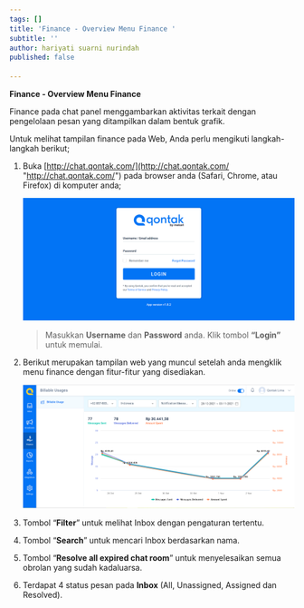 ```yaml
---
tags: []
title: 'Finance - Overview Menu Finance '
subtitle: ''
author: hariyati suarni nurindah
published: false

---
```

**Finance - Overview Menu Finance**

Finance pada chat panel  menggambarkan aktivitas terkait dengan pengelolaan pesan yang ditampilkan dalam bentuk grafik.

Untuk melihat tampilan finance pada Web, Anda perlu mengikuti langkah-langkah berikut;

1. Buka [http://chat.qontak.com/](http://chat.qontak.com/ "http://chat.qontak.com/") pada browser anda (Safari, Chrome, atau Firefox) di komputer anda;

   ![](/uploads/login-qontak-c.png)

   > Masukkan **Username** dan **Password** anda. Klik tombol **“Login”** untuk memulai.
2. Berikut merupakan tampilan web yang muncul setelah anda mengklik menu finance dengan fitur-fitur yang disediakan.

   ![](/uploads/finance.PNG)
3. Tombol “**Filter**” untuk melihat Inbox dengan pengaturan tertentu.
4. Tombol “**Search**” untuk mencari Inbox berdasarkan nama.
5. Tombol “**Resolve all expired chat room**” untuk menyelesaikan semua obrolan yang sudah kadaluarsa.
6. Terdapat 4 status pesan pada **Inbox** (All, Unassigned, Assigned dan Resolved).